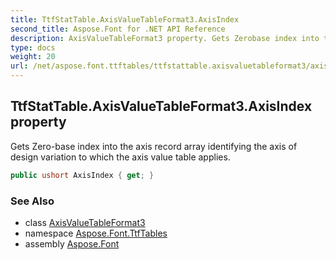 ```yaml
---
title: TtfStatTable.AxisValueTableFormat3.AxisIndex
second_title: Aspose.Font for .NET API Reference
description: AxisValueTableFormat3 property. Gets Zerobase index into the axis record array identifying the axis of design variation to which the axis value table applies
type: docs
weight: 20
url: /net/aspose.font.ttftables/ttfstattable.axisvaluetableformat3/axisindex/
---
```

## TtfStatTable.AxisValueTableFormat3.AxisIndex property

Gets Zero-base index into the axis record array identifying the axis of design variation to which the axis value table applies.

```csharp
public ushort AxisIndex { get; }
```

### See Also

* class [AxisValueTableFormat3](../)
* namespace [Aspose.Font.TtfTables](../../../aspose.font.ttftables/)
* assembly [Aspose.Font](../../../)


